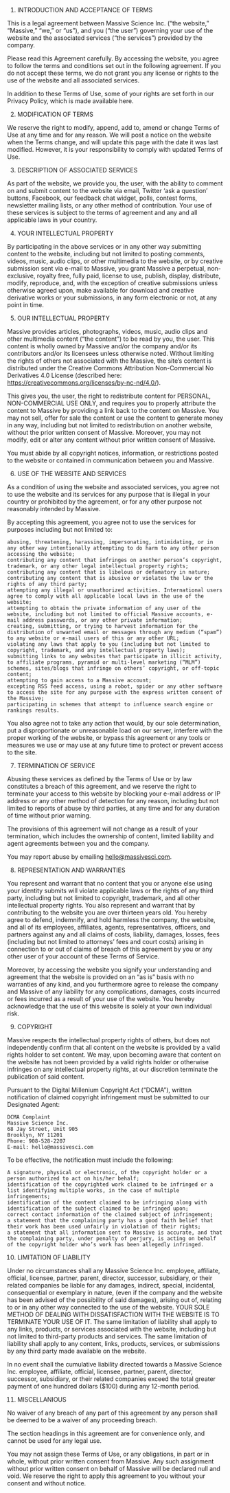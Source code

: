 1. INTRODUCTION AND ACCEPTANCE OF TERMS

This is a legal agreement between Massive Science Inc. (“the website,” “Massive,” “we,” or “us”), and you (“the user”) governing your use of the website and the associated services (“the services”) provided by the company.

Please read this Agreement carefully. By accessing the website, you agree to follow the terms and conditions set out in the following agreement. If you do not accept these terms, we do not grant you any license or rights to the use of the website and all associated services.

In addition to these Terms of Use, some of your rights are set forth in our Privacy Policy, which is made available here.

2. MODIFICATION OF TERMS

We reserve the right to modify, append, add to, amend or change Terms of Use at any time and for any reason. We will post a notice on the website when the Terms change, and will update this page with the date it was last modified. However, it is your responsibility to comply with updated Terms of Use.

3. DESCRIPTION OF ASSOCIATED SERVICES

As part of the website, we provide you, the user, with the ability to comment on and submit content to the website via email, Twitter ‘ask a question’ buttons, Facebook, our feedback chat widget, polls, contest forms, newsletter mailing lists, or any other method of contribution. Your use of these services is subject to the terms of agreement and any and all applicable laws in your country.

4. YOUR INTELLECTUAL PROPERTY

By participating in the above services or in any other way submitting content to the website, including but not limited to posting comments, videos, music, audio clips, or other multimedia to the website, or by creative submission sent via e-mail to Massive, you grant Massive a perpetual, non-exclusive, royalty free, fully paid, license to use, publish, display, distribute, modify, reproduce, and, with the exception of creative submissions unless otherwise agreed upon, make available for download and creative derivative works or your submissions, in any form electronic or not, at any point in time.

5. OUR INTELLECTUAL PROPERTY

Massive provides articles, photographs, videos, music, audio clips and other multimedia content (“the content”) to be read by you, the user. This content is wholly owned by Massive and/or the company and/or its contributors and/or its licensees unless otherwise noted. Without limiting the rights of others not associated with the Massive, the site’s content is distributed under the Creative Commons Attribution Non-Commercial No Derivatives 4.0 License (described here: https://creativecommons.org/licenses/by-nc-nd/4.0/).

This gives you, the user, the right to redistribute content for PERSONAL, NON-COMMERCIAL USE ONLY, and requires you to properly attribute the content to Massive by providing a link back to the content on Massive. You may not sell, offer for sale the content or use the content to generate money in any way, including but not limited to redistribution on another website, without the prior written consent of Massive. Moreover, you may not modify, edit or alter any content without prior written consent of Massive.

You must abide by all copyright notices, information, or restrictions posted to the website or contained in communication between you and Massive.

6. USE OF THE WEBSITE AND SERVICES

As a condition of using the website and associated services, you agree not to use the website and its services for any purpose that is illegal in your country or prohibited by the agreement, or for any other purpose not reasonably intended by Massive.

By accepting this agreement, you agree not to use the services for purposes including but not limited to:

    abusing, threatening, harassing, impersonating, intimidating, or in any other way intentionally attempting to do harm to any other person accessing the website;
    contributing any content that infringes on another person’s copyright, trademark, or any other legal intellectual property rights;
    contributing any content that is libelous or defamatory in nature;
    contributing any content that is abusive or violates the law or the rights of any third party;
    attempting any illegal or unauthorized activities. International users agree to comply with all applicable local laws in the use of the website;
    attempting to obtain the private information of any user of the website, including but not limited to official Massive accounts, e-mail address passwords, or any other private information;
    creating, submitting, or trying to harvest information for the distribution of unwanted email or messages through any medium (“spam”) to any website or e-mail users of this or any other URL;
    violating any laws that apply to you (including but not limited to copyright, trademark, and any intellectual property laws);
    submitting links to any websites that participate in illicit activity, to affiliate programs, pyramid or multi-level marketing (“MLM”) schemes, sites/blogs that infringe on others’ copyright, or off-topic content;
    attempting to gain access to a Massive account;
    excepting RSS feed access, using a robot, spider or any other software to access the site for any purpose with the express written consent of the Massive;
    participating in schemes that attempt to influence search engine or rankings results.

You also agree not to take any action that would, by our sole determination, put a disproportionate or unreasonable load on our server, interfere with the proper working of the website, or bypass this agreement or any tools or measures we use or may use at any future time to protect or prevent access to the site.

7. TERMINATION OF SERVICE

Abusing these services as defined by the Terms of Use or by law constitutes a breach of this agreement, and we reserve the right to terminate your access to this website by blocking your e-mail address or IP address or any other method of detection for any reason, including but not limited to reports of abuse by third parties, at any time and for any duration of time without prior warning.

The provisions of this agreement will not change as a result of your termination, which includes the ownership of content, limited liability and agent agreements between you and the company.

You may report abuse by emailing hello@massivesci.com.

8. REPRESENTATION AND WARRANTIES

You represent and warrant that no content that you or anyone else using your identity submits will violate applicable laws or the rights of any third party, including but not limited to copyright, trademark, and all other intellectual property rights. You also represent and warrant that by contributing to the website you are over thirteen years old. You hereby agree to defend, indemnify, and hold harmless the company, the website, and all of its employees, affiliates, agents, representatives, officers, and partners against any and all claims of costs, liability, damages, losses, fees (including but not limited to attorneys’ fees and court costs) arising in connection to or out of claims of breach of this agreement by you or any other user of your account of these Terms of Service.

Moreover, by accessing the website you signify your understanding and agreement that the website is provided on an “as is” basis with no warranties of any kind, and you furthermore agree to release the company and Massive of any liability for any complications, damages, costs incurred or fees incurred as a result of your use of the website. You hereby acknowledge that the use of this website is solely at your own individual risk.

9. COPYRIGHT

Massive respects the intellectual property rights of others, but does not independently confirm that all content on the website is provided by a valid rights holder to set content. We may, upon becoming aware that content on the website has not been provided by a valid rights holder or otherwise infringes on any intellectual property rights, at our discretion terminate the publication of said content.

Pursuant to the Digital Millenium Copyright Act (“DCMA”), written notification of claimed copyright infringement must be submitted to our Designated Agent:

```
DCMA Complaint
Massive Science Inc.
68 Jay Street, Unit 905
Brooklyn, NY 11201
Phone: 908-528-2207
E-mail: hello@massivesci.com
```

To be effective, the notification must include the following:

    A signature, physical or electronic, of the copyright holder or a person authorized to act on his/her behalf;
    identification of the copyrighted work claimed to be infringed or a list identifying multiple works, in the case of multiple infringements;
    identification of the content claimed to be infringing along with identification of the subject claimed to be infringed upon;
    correct contact information of the claimed subject of infringement;
    a statement that the complaining party has a good faith belief that their work has been used unfairly in violation of their rights;
    a statement that all information sent to Massive is accurate, and that the complaining party, under penalty of perjury, is acting on behalf of the copyright holder who’s work has been allegedly infringed.

10. LIMITATION OF LIABILITY

Under no circumstances shall any Massive Science Inc. employee, affiliate, official, licensee, partner, parent, director, successor, subsidiary, or their related companies be liable for any damages, indirect, special, incidental, consequential or exemplary in nature, (even if the company and the website has been advised of the possibility of said damages), arising out of, relating to or in any other way connected to the use of the website. YOUR SOLE METHOD OF DEALING WITH DISSATISFACTION WITH THE WEBSITE IS TO TERMINATE YOUR USE OF IT. The same limitation of liability shall apply to any links, products, or services associated with the website, including but not limited to third-party products and services. The same limitation of liability shall apply to any content, links, products, services, or submissions by any third party made available on the website.

In no event shall the cumulative liability directed towards a Massive Science Inc. employee, affiliate, official, licensee, partner, parent, director, successor, subsidiary, or their related companies exceed the total greater payment of one hundred dollars ($100) during any 12-month period.

11. MISCELLANIOUS

No waiver of any breach of any part of this agreement by any person shall be deemed to be a waiver of any proceeding breach.

The section headings in this agreement are for convenience only, and cannot be used for any legal use.

You may not assign these Terms of Use, or any obligations, in part or in whole, without prior written consent from Massive. Any such assignment without prior written consent on behalf of Massive will be declared null and void. We reserve the right to apply this agreement to you without your consent and without notice.
